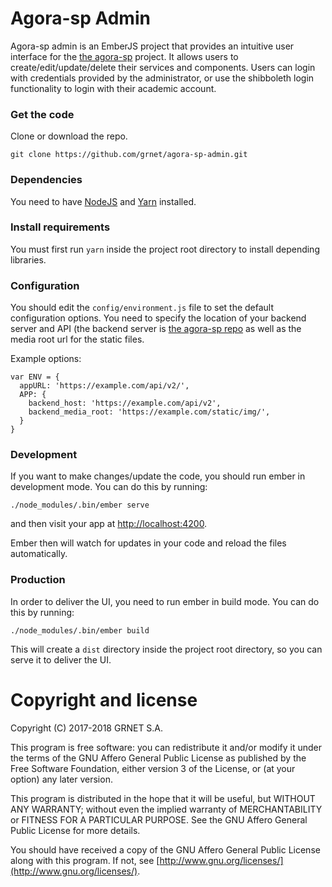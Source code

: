 # Agora-sp Admin

Agora-sp admin is an EmberJS project that provides an intuitive user interface for the [the agora-sp](https://github.com/grnet/agora-sp) project. It allows users to create/edit/update/delete their services and components. Users can login with credentials provided by the administrator, or use the shibboleth login functionality to login with their academic account.

### Get the code

Clone or download the repo.

```
git clone https://github.com/grnet/agora-sp-admin.git
```

### Dependencies

You need to have [NodeJS](https://nodejs.org/en/download/) and [Yarn](https://yarnpkg.com/en/docs/install) installed.

### Install requirements

You must first run `yarn` inside the project root directory to install depending libraries.


### Configuration

You should edit the `config/environment.js` file to set the default configuration options. You need to specify the location of your backend server and API (the backend server is [the agora-sp repo](https://github.com/grnet/agora-sp) as well as the media root url for the static files.

Example options:

```
var ENV = {
  appURL: 'https://example.com/api/v2/',
  APP: {
    backend_host: 'https://example.com/api/v2',
    backend_media_root: 'https://example.com/static/img/',
  }
}
```

### Development

If you want to make changes/update the code, you should run ember in development mode. You can do this by running:

```
./node_modules/.bin/ember serve
```

and then visit your app at [http://localhost:4200](http://localhost:4200).

Ember then will watch for updates in your code and reload the files automatically.

### Production

In order to deliver the UI, you need to run ember in build mode. You can do this by running:

```
./node_modules/.bin/ember build
```

This will create a `dist` directory inside the project root directory, so you can serve it to deliver the UI.

# Copyright and license

Copyright (C) 2017-2018 GRNET S.A.

This program is free software: you can redistribute it and/or modify it under the terms of the GNU Affero General Public License as published by the Free Software Foundation, either version 3 of the License, or (at your option) any later version.

This program is distributed in the hope that it will be useful, but WITHOUT ANY WARRANTY; without even the implied warranty of MERCHANTABILITY or FITNESS FOR A PARTICULAR PURPOSE. See the GNU Affero General Public License for more details.

You should have received a copy of the GNU Affero General Public License along with this program. If not, see [http://www.gnu.org/licenses/](http://www.gnu.org/licenses/).

